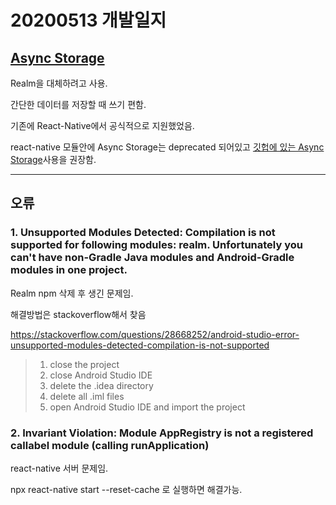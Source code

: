 # 20200513 개발일지

## [Async Storage](https://github.com/react-native-community/async-storage)

Realm을 대체하려고 사용.

간단한 데이터를 저장할 때 쓰기 편함.

기존에 React-Native에서 공식적으로 지원했었음.

react-native 모듈안에 Async Storage는 deprecated 되어있고 [깃헙에 있는 Async Storage](https://github.com/react-native-community/async-storage)사용을 권장함.

---

## 오류

### 1. Unsupported Modules Detected: Compilation is not supported for following modules: realm. Unfortunately you can't have non-Gradle Java modules and Android-Gradle modules in one project.

Realm npm 삭제 후 생긴 문제임.

해결방법은 stackoverflow해서 찾음

https://stackoverflow.com/questions/28668252/android-studio-error-unsupported-modules-detected-compilation-is-not-supported

> 1. close the project
> 2. close Android Studio IDE
> 3. delete the .idea directory
> 4. delete all .iml files
> 5. open Android Studio IDE and import the project


### 2. Invariant Violation: Module AppRegistry is not a registered callabel module (calling runApplication)

react-native 서버 문제임.

npx react-native start --reset-cache 로 실행하면 해결가능.
